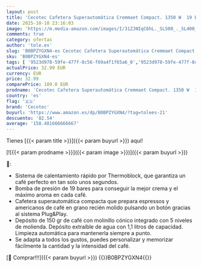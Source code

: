 ```yaml
---
layout: post
title: 'Cecotec Cafetera Superautomática Cremmaet Compact. 1350 W  19 Bares  Sistema de Calentamiento por Thermoblock  Depósito 150 gr Café con Molinillo y 1 1 L  Limpieza Automática'
date: 2025-10-10 23:16:03
image: 'https://m.media-amazon.com/images/I/31ZJNIqC6hL._SL500_._SL400_.jpg'
comments: true
category: ofertas
author: 'tole.es'
slug: 'B0BPZYGXN4-es Cecotec Cafetera Superautomática Cremmaet Compact. 1350 W...'
sku: 'B0BPZYGXN4-es'
tags: [ '9523d978-59fe-477f-8c56-f69a4f1f65a6_0','9523d978-59fe-477f-8c56-f69a4f1f65a6_6001','Arborist Merchandising Root','Cafeteras automáticas','Cafeteras para espresso','Café y Bebidas Calientes','Hogar y cocina','Máquinas cafeteras','Ofertas de electrodomésticos pequeños y grandes','Self Service','Special Features Stores','Utensilios para café y té','cafetera','cecotec','🇪🇸', ]
actualPrice: 32.99 EUR
currency: EUR
price: 32.99
comparePrice: 189.0 EUR
prodname: 'Cecotec Cafetera Superautomática Cremmaet Compact. 1350 W  19 Bares  Sistema de Calentamiento por Thermoblock  Depósito 150 gr Café con Molinillo y 1 1 L  Limpieza Automática'
country: 'es'
flag: '🇪🇸'
brand: 'Cecotec'
buyurl: 'https://www.amazon.es/dp/B0BPZYGXN4/?tag=tolees-21'
descuento: '82.54'
average: '158.481666666667'
---
```


Tienes [{{< param title >}}]({{< param buyurl >}}) aqui!

[![{{< param prodname >}}]({{< param image >}})]({{< param buyurl >}})

🔎:

- Sistema de calentamiento rápido por Thermoblock, que garantiza un café perfecto en tan solo unos segundos.
- Bomba de presión de 19 bares para conseguir la mejor crema y el máximo aroma en cada café.
- Cafetera superautomática compacta que prepara espressos y americanos de café en grano recién molido pulsando un botón gracias al sistema Plug&Play.
- Depósito de 150 gr de café con molinillo cónico integrado con 5 niveles de molienda. Depósito extraíble de agua con 1,1 litros de capacidad. Limpieza automática para mantenerla siempre a punto.
- Se adapta a todos los gustos, puedes personalizar y memorizar fácilmente la cantidad y la intensidad del café.

[🛒 Comprar!!!]({{< param buyurl >}})
{{<world>}}B0BPZYGXN4{{</world>}}
